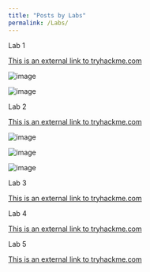 ```yaml
---
title: "Posts by Labs"
permalink: /Labs/
---
```

Lab 1

[This is an external link to tryhackme.com](https://tryhackme.com/room/pythonbasics)

![image](https://github.com/user-attachments/assets/f193039a-5f0e-484c-9322-b05886f72293)

![image](https://github.com/user-attachments/assets/d408c415-a5e4-47fa-8785-03b86912096b)



Lab 2

[This is an external link to tryhackme.com](https://tryhackme.com/room/defensivesecurityintro)

![image](https://github.com/user-attachments/assets/9081558f-9c00-4298-97e3-32b7987fff7e)

![image](https://github.com/user-attachments/assets/a64d31b0-89c1-4f4e-a64b-ac7ee5804dc3)

![image](https://github.com/user-attachments/assets/d9164e3d-b7fb-4094-a698-22e3f25ec3ba)





Lab 3

[This is an external link to tryhackme.com](https://tryhackme.com/room/offensivesecurityintro)

Lab 4

[This is an external link to tryhackme.com](https://tryhackme.com/room/dnsindetail)

Lab 5

[This is an external link to tryhackme.com](https://tryhackme.com/room/introwebapplicationsecurity)
